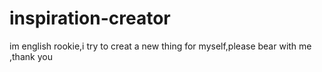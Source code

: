 # inspiration-creator
im english rookie,i try to creat a new thing for myself,please bear with me ,thank you
